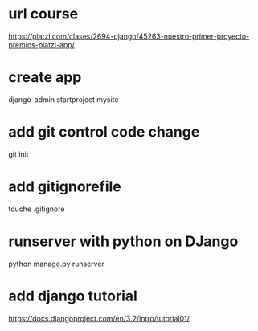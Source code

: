 # url course
https://platzi.com/clases/2694-django/45263-nuestro-primer-proyecto-premios-platzi-app/
# create app
django-admin startproject mysite

# add git control code change
git init

# add gitignorefile
touche .gitignore   

# runserver with python on DJango
python manage.py runserver

# add django tutorial
https://docs.djangoproject.com/en/3.2/intro/tutorial01/
